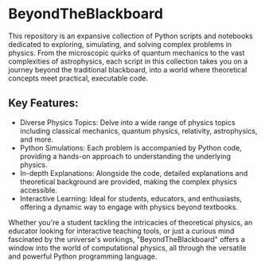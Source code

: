 # BeyondTheBlackboard

This repository is an expansive collection of Python scripts and notebooks dedicated to exploring, simulating, and solving complex problems in physics. From the microscopic quirks of quantum mechanics to the vast complexities of astrophysics, each script in this collection takes you on a journey beyond the traditional blackboard, into a world where theoretical concepts meet practical, executable code.

## Key Features:

- Diverse Physics Topics: Delve into a wide range of physics topics including classical mechanics, quantum physics, relativity, astrophysics, and more.
- Python Simulations: Each problem is accompanied by Python code, providing a hands-on approach to understanding the underlying physics.
- In-depth Explanations: Alongside the code, detailed explanations and theoretical background are provided, making the complex physics accessible.
- Interactive Learning: Ideal for students, educators, and enthusiasts, offering a dynamic way to engage with physics beyond textbooks.

Whether you're a student tackling the intricacies of theoretical physics, an educator looking for interactive teaching tools, or just a curious mind fascinated by the universe's workings, "BeyondTheBlackboard" offers a window into the world of computational physics, all through the versatile and powerful Python programming language.
